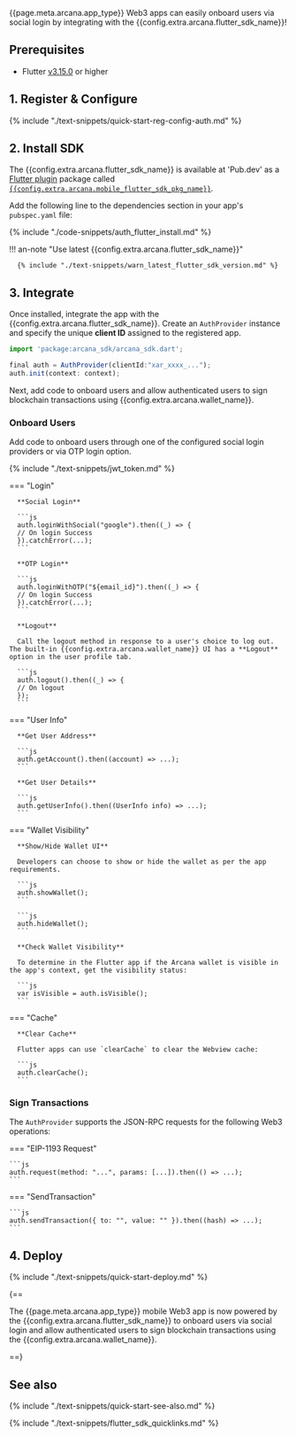 {{page.meta.arcana.app_type}} Web3 apps can easily onboard users via social login by integrating with the {{config.extra.arcana.flutter_sdk_name}}!

## Prerequisites

* Flutter [v3.15.0](https://flutter-ko.dev/development/tools/sdk/releases) or higher

## 1. Register & Configure

{% include "./text-snippets/quick-start-reg-config-auth.md" %}

## 2. Install SDK

The {{config.extra.arcana.flutter_sdk_name}} is available at 'Pub.dev' as a [Flutter plugin](https://docs.flutter.dev/packages-and-plugins/developing-packages) package called [`{{config.extra.arcana.mobile_flutter_sdk_pkg_name}}`](https://pub.dev/packages/arcana_auth_flutter). 

Add the following line to the dependencies section in your app's `pubspec.yaml` file:

{% include "./code-snippets/auth_flutter_install.md" %}

!!! an-note "Use latest {{config.extra.arcana.flutter_sdk_name}}"
  
      {% include "./text-snippets/warn_latest_flutter_sdk_version.md" %}

## 3. Integrate

Once installed, integrate the app with the {{config.extra.arcana.flutter_sdk_name}}. Create an `AuthProvider` instance and specify the unique **client ID** assigned to the registered app.

```javascript
import 'package:arcana_sdk/arcana_sdk.dart';

final auth = AuthProvider(clientId:"xar_xxxx_...");
auth.init(context: context);
```

Next, add code to onboard users and allow authenticated users to sign blockchain transactions using {{config.extra.arcana.wallet_name}}.

### Onboard Users

Add code to onboard users through one of the configured social login providers or via OTP login option. 

{% include "./text-snippets/jwt_token.md" %}

=== "Login"

      **Social Login**

      ```js
      auth.loginWithSocial("google").then((_) => {
      // On login Success
      }).catchError(...);
      ```

      **OTP Login**

      ```js
      auth.loginWithOTP("${email_id}").then((_) => {
      // On login Success
      }).catchError(...);
      ```

      **Logout**

      Call the logout method in response to a user's choice to log out. The built-in {{config.extra.arcana.wallet_name}} UI has a **Logout** option in the user profile tab.

      ```js
      auth.logout().then((_) => {
      // On logout
      });
      ```

=== "User Info"

      **Get User Address**

      ```js
      auth.getAccount().then((account) => ...);
      ```

      **Get User Details**

      ```js
      auth.getUserInfo().then((UserInfo info) => ...);
      ```

=== "Wallet Visibility"

      **Show/Hide Wallet UI**

      Developers can choose to show or hide the wallet as per the app requirements. 

      ```js
      auth.showWallet();
      ```

      ```js
      auth.hideWallet();
      ```

      **Check Wallet Visibility**

      To determine in the Flutter app if the Arcana wallet is visible in the app's context, get the visibility status:

      ```js
      var isVisible = auth.isVisible();
      ```

=== "Cache"

      **Clear Cache**

      Flutter apps can use `clearCache` to clear the Webview cache:

      ```js
      auth.clearCache();
      ```

### Sign Transactions

The `AuthProvider` supports the JSON-RPC requests for the following Web3 operations:

=== "EIP-1193 Request"

    ```js
    auth.request(method: "...", params: [...]).then(() => ...);
    ```

=== "SendTransaction"

    ```js
    auth.sendTransaction({ to: "", value: "" }).then((hash) => ...);
    ```

## 4. Deploy

{% include "./text-snippets/quick-start-deploy.md" %}

{==

The {{page.meta.arcana.app_type}} mobile Web3 app is now powered by the {{config.extra.arcana.flutter_sdk_name}} to onboard users via social login and allow authenticated users to sign blockchain transactions using the {{config.extra.arcana.wallet_name}}.

==}

## See also

{% include "./text-snippets/quick-start-see-also.md" %}

{% include "./text-snippets/flutter_sdk_quicklinks.md" %}
